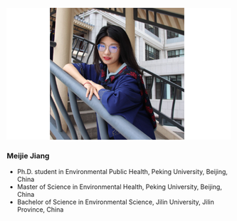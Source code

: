 ![](../_pages/MeijieJiangPic.png)

### Meijie Jiang

* Ph.D. student in Environmental Public Health, Peking University, Beijing, China
* Master of Science in Environmental Health, Peking University, Beijing, China
* Bachelor of Science in Environmental Science, Jilin University, Jilin Province, China
